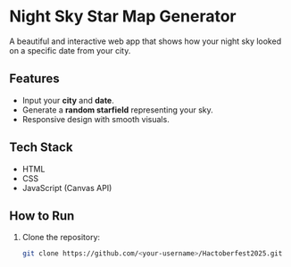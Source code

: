 # Night Sky Star Map Generator

A beautiful and interactive web app that shows how your night sky looked on a specific date from your city.

## Features
- Input your **city** and **date**.
- Generate a **random starfield** representing your sky.
- Responsive design with smooth visuals.

## Tech Stack
- HTML
- CSS
- JavaScript (Canvas API)

##  How to Run
1. Clone the repository:
   ```bash
   git clone https://github.com/<your-username>/Hactoberfest2025.git
